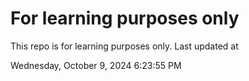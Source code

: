 # For learning purposes only
This repo is for learning purposes only.
Last updated at

Wednesday, October 9, 2024 6:23:55 PM

